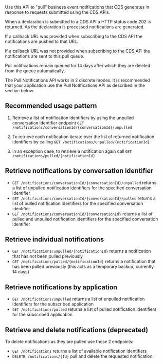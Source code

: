 Use this API to "pull" business event notifications that CDS generates in response to requests submitted using the CDS APIs.

When a declaration is submitted to a CDS API a HTTP status code 202 is returned. As the declaration is processed notifications are generated.

If a callback URL was provided when subscribing to the CDS API the notifications are pushed to that URL.

If a callback URL was not provided when subscribing to the CDS API the notifications are sent to this pull queue.

Pull notifications remain queued for 14 days after which they are deleted from the queue automatically.

The Pull Notifications API works in 2 discrete modes. It is recommended that your application use the Pull Notifications API as described in the section below.

## Recommended usage pattern

1. Retrieve a list of notification identifiers by using the unpulled conversation identifier endpoint `GET /notifications/conversationId/{conversationId}/unpulled`

2. To retrieve each notification iterate over the list of returned notification identifiers by calling `GET /notifications/unpulled/{notificationId}`

3. In an exception case, to retrieve a notification again call `GET /notifications/pulled/{notificationId}`

## Retrieve notifications by conversation identifier

* `GET /notifications/conversationId/{conversationId}/unpulled` returns a list of unpulled notification identifiers for the specified conversation identifier
* `GET /notifications/conversationId/{conversationId}/pulled` returns a list of pulled notification identifiers for the specified conversation identifier
* `GET /notifications/conversationId/{conversationId}` returns a list of pulled and unpulled notification identifiers for the specified conversation identifier

## Retrieve individual notifications

* `GET /notifications/unpulled/{notificationId}` returns a notification that has not been pulled previously
* `GET /notifications/pulled/{notificationId}` returns a notification that has been pulled previously (this acts as a temporary backup, currently 14 days)

## Retrieve notifications by application

* `GET /notifications/unpulled` returns a list of unpulled notification identifiers for the subscribed application
* `GET /notifications/pulled` returns a list of pulled notification identifiers for the subscribed application

## Retrieve and delete notifications (deprecated)

To delete notifications as they are pulled use these 2 endpoints:
    
* `GET /notifications`  returns a list of available notification identifiers
* `DELETE /notifications/{Id}` pull and delete the requested notification


